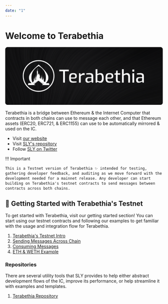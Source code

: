 ```yaml
---
date: "1"
---
```

# Welcome to Terabethia

![](imgs/main.png)

Terabethia is a bridge between Ethereum & the Internet Computer  that contracts in both chains can use to message each other, and that Ethereum assets (ERC20, ERC721, & ERC1155) can use to be automatically mirrored & used on the IC.

- Visit [our website](https://terabethia.ooo)
- Visit [SLY's repository](https://github.com/psychedelic/terabethia)
- Follow [SLY on Twitter](https://twitter.com/terabethia_) 

!!! Important

    This is a Testnet version of Terabethia ✨ intended for testing, gathering developer feedback, and auditing as we move forward with the development needed for a mainnet release. Any developer can start building on Terabethia's testnet contracts to send messages between contracts across both chains. 


## 🧰 Getting Started with Terabethia's Testnet

To get started with Terabethia,  visit our getting started section! You can start using our testnet contracts and following our examples to get familiar with the usage and integration flow for Terabethia.

1. [Terabethia's Testnet Intro](https://docs.sly.ooo/getting-started/installing-sly/)
2. [Sending Messages Across Chain](https://docs.sly.ooo/getting-started/workspace-management/)
3. [Consuming Messages](https://docs.sly.ooo/getting-started/local-replicas/)
4. [ETH & WETH Example](https://docs.sly.ooo/getting-started/identity-management/)

### Repositories

There are several utility tools that SLY provides to help either abstract development flows of the IC, improve its performance, or help streamline it with examples and templates.

1. [Terabethia Repository](https://github.com/psychedelic/terabethia)
